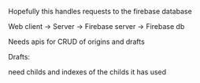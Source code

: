 Hopefully this handles requests to the firebase database

Web client -> Server -> Firebase server -> Firebase db

Needs apis for CRUD of origins and drafts

Drafts:

need childs and indexes of the childs it has used
